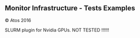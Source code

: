 ## Monitor Infrastructure - Tests Examples

&copy; Atos 2016

SLURM plugin for Nvidia GPUs. NOT TESTED !!!!!!
